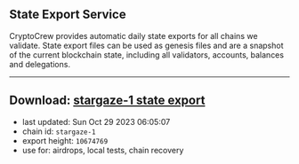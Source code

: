 ## State Export Service
CryptoCrew provides automatic daily state exports for all chains we validate. State export files can be used as genesis files and are a snapshot of the current blockchain state, including all validators, accounts, balances and delegations.

---
**Download: [stargaze-1 state export](https://dl.ccvalidators.com/SERVICE/stargaze/stargaze-1_export_10674769.json)**
---

- last updated: Sun Oct 29 2023 06:05:07
- chain id: `stargaze-1`
- export height: `10674769`
- use for: airdrops, local tests, chain recovery
